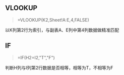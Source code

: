 <!--more-->



## VLOOKUP
> =VLOOKUP(K2,Sheet!A:E,4,FALSE)

以K列第2行为索引，与副表A、E列中第4列数据做精准匹配

## IF
> =IF(H2=I2,"T","F")

判断H列与I列第2行数据是否相等，相等为T，不相等为F